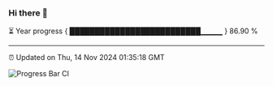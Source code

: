 ### Hi there 👋

⏳ Year progress { ██████████████████████████▁▁▁▁ } 86.90 %

---

⏰ Updated on Thu, 14 Nov 2024 01:35:18 GMT

![Progress Bar CI](https://github.com/liununu/liununu/workflows/Progress%20Bar%20CI/badge.svg)
